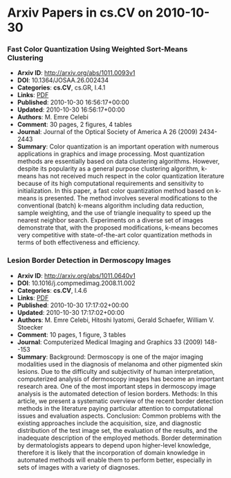 # Arxiv Papers in cs.CV on 2010-10-30
### Fast Color Quantization Using Weighted Sort-Means Clustering
- **Arxiv ID**: http://arxiv.org/abs/1011.0093v1
- **DOI**: 10.1364/JOSAA.26.002434
- **Categories**: **cs.CV**, cs.GR, I.4.1
- **Links**: [PDF](http://arxiv.org/pdf/1011.0093v1)
- **Published**: 2010-10-30 16:56:17+00:00
- **Updated**: 2010-10-30 16:56:17+00:00
- **Authors**: M. Emre Celebi
- **Comment**: 30 pages, 2 figures, 4 tables
- **Journal**: Journal of the Optical Society of America A 26 (2009) 2434-2443
- **Summary**: Color quantization is an important operation with numerous applications in graphics and image processing. Most quantization methods are essentially based on data clustering algorithms. However, despite its popularity as a general purpose clustering algorithm, k-means has not received much respect in the color quantization literature because of its high computational requirements and sensitivity to initialization. In this paper, a fast color quantization method based on k-means is presented. The method involves several modifications to the conventional (batch) k-means algorithm including data reduction, sample weighting, and the use of triangle inequality to speed up the nearest neighbor search. Experiments on a diverse set of images demonstrate that, with the proposed modifications, k-means becomes very competitive with state-of-the-art color quantization methods in terms of both effectiveness and efficiency.



### Lesion Border Detection in Dermoscopy Images
- **Arxiv ID**: http://arxiv.org/abs/1011.0640v1
- **DOI**: 10.1016/j.compmedimag.2008.11.002
- **Categories**: **cs.CV**, I.4.6
- **Links**: [PDF](http://arxiv.org/pdf/1011.0640v1)
- **Published**: 2010-10-30 17:17:02+00:00
- **Updated**: 2010-10-30 17:17:02+00:00
- **Authors**: M. Emre Celebi, Hitoshi Iyatomi, Gerald Schaefer, William V. Stoecker
- **Comment**: 10 pages, 1 figure, 3 tables
- **Journal**: Computerized Medical Imaging and Graphics 33 (2009) 148--153
- **Summary**: Background: Dermoscopy is one of the major imaging modalities used in the diagnosis of melanoma and other pigmented skin lesions. Due to the difficulty and subjectivity of human interpretation, computerized analysis of dermoscopy images has become an important research area. One of the most important steps in dermoscopy image analysis is the automated detection of lesion borders. Methods: In this article, we present a systematic overview of the recent border detection methods in the literature paying particular attention to computational issues and evaluation aspects. Conclusion: Common problems with the existing approaches include the acquisition, size, and diagnostic distribution of the test image set, the evaluation of the results, and the inadequate description of the employed methods. Border determination by dermatologists appears to depend upon higher-level knowledge, therefore it is likely that the incorporation of domain knowledge in automated methods will enable them to perform better, especially in sets of images with a variety of diagnoses.



